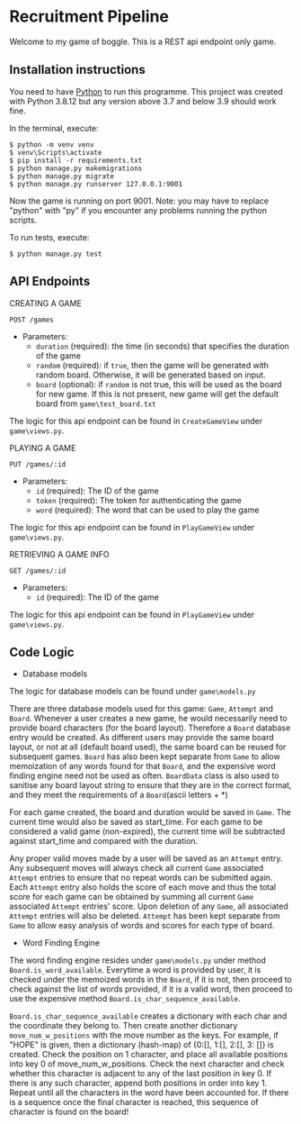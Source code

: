 Recruitment Pipeline
==========================================================

Welcome to my game of boggle. This is a REST api endpoint only game.

## Installation instructions

You need to have [Python](https://www.python.org/downloads/) to run this programme.
This project was created with Python 3.8.12 but any version above 3.7 and below 3.9
should work fine.

In the terminal, execute:

    $ python -m venv venv
    $ venv\Scripts\activate
    $ pip install -r requirements.txt
    $ python manage.py makemigrations
    $ python manage.py migrate
    $ python manage.py runserver 127.0.0.1:9001

Now the game is running on port 9001.
Note: you may have to replace "python" with "py" if you encounter any problems running the python scripts.


To run tests, execute:

    $ python manage.py test

## API Endpoints
CREATING A GAME
```
POST /games
```
- Parameters:
  + `duration` (required): the time (in seconds) that specifies the duration of
    the game
  + `random` (required): if `true`, then the game will be generated with random
    board.  Otherwise, it will be generated based on input.
  + `board` (optional): if `random` is not true, this will be used as the board
    for new game. If this is not present, new game will get the default board
    from `game\test_board.txt`
    
The logic for this api endpoint can be found in ```CreateGameView``` under ```game\views.py```.

PLAYING A GAME
```
PUT /games/:id
```
- Parameters:
  + `id` (required): The ID of the game
  + `token` (required): The token for authenticating the game
  + `word` (required): The word that can be used to play the game
  
The logic for this api endpoint can be found in ```PlayGameView``` under ```game\views.py```.

RETRIEVING A GAME INFO
```
GET /games/:id
```

- Parameters:
  + `id` (required): The ID of the game
  
The logic for this api endpoint can be found in ```PlayGameView``` under ```game\views.py```.

## Code Logic

- Database models

The logic for database models can be found under ```game\models.py```

There are three database models used for this game: ```Game```, ```Attempt``` and ```Board```.
Whenever a user creates a new game, he would necessarily need to provide board characters 
(for the board layout). Therefore a ```Board``` database entry would be created. As different users
may provide the same board layout, or not at all (default board used), the same board can be reused
for subsequent games. ```Board``` has also been kept separate from ```Game``` to allow memoization of
any words found for that ```Board```, and the expensive word finding engine need not be used as often.
```BoardData``` class is also used to sanitise any board layout string to ensure that they are in the
correct format, and they meet the requirements of a ```Board```(ascii letters + *)


For each game created, the board and duration would be saved in ```Game```. The current time would also be saved 
as start_time. For each game to be considered a valid game (non-expired), the current time will be subtracted against
start_time and compared with the duration.

Any proper valid moves made by a user will be saved as an ```Attempt``` entry. Any subsequent moves will
always check all current ```Game``` associated ```Attempt``` entries to ensure that no repeat words can be
submitted again. Each ```Attempt``` entry also holds the score of each move and thus the total score for
each game can be obtained by summing all current ```Game``` associated ```Attempt``` entries' score. Upon
deletion of any ```Game```, all associated ```Attempt``` entries will also be deleted. ```Attempt``` has 
been kept separate from ```Game``` to allow easy analysis of words and scores for each type of board.

- Word Finding Engine

The word finding engine resides under ```game\models.py``` under method ```Board.is_word_available```. 
Everytime a word is provided by user, it is checked under the memoized words in the ```Board```, if
it is not, then proceed to check against the list of words provided, if it is a valid word, then proceed to
use the expensive method ```Board.is_char_sequence_available```. 

```Board.is_char_sequence_available``` creates a dictionary with each char and the coordinate they belong to. 
Then create another dictionary ```move_num_w_positions```  with the move number as the keys. For example, if "HOPE" is given, then a dictionary 
(hash-map) of {0:[], 1:[], 2:[], 3: []} is created. Check the position on 1 character, and place all available positions
into key 0 of move_num_w_positions. Check the next character and check whether this character is adjacent to any of the 
last position in key 0. If there is any such character, append both positions in order into key 1. Repeat until all
the characters in the word have been accounted for. If there is a sequence once the final character is reached, this
sequence of character is found on the board! 